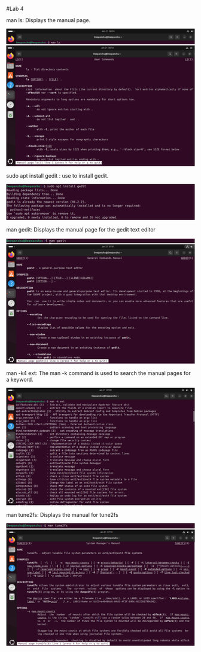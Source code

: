 #Lab 4

man ls: Displays the manual page.

![image alt](https://github.com/deepanshusingla076/G18-Linux-administration-/blob/82c1c7443747627d0d818c2f4f49d7cee032d7d2/Screenshot%202025-01-21%20122511.png)
![image alt](https://github.com/deepanshusingla076/G18-Linux-administration-/blob/82c1c7443747627d0d818c2f4f49d7cee032d7d2/Screenshot%202025-01-21%20122442.png)

sudo apt install gedit : use to install gedit. 

![image alt](https://github.com/deepanshusingla076/G18-Linux-administration-/blob/81f67d39f6950b3f9032184791f81443a137eb43/Screenshot%202025-01-21%20123210.png)

man gedit: Displays the manual page for the gedit text editor

![image alt](https://github.com/deepanshusingla076/G18-Linux-administration-/blob/81f67d39f6950b3f9032184791f81443a137eb43/Screenshot%202025-01-21%20123238.png)
![image alt](https://github.com/deepanshusingla076/G18-Linux-administration-/blob/f4a93a162cf0dae1cd93217e7c854bc9a6cb8b54/Screenshot%202025-01-21%20123138.png)

man -k4 ext: The man -k command is used to search the manual pages for a keyword.

![image alt](https://github.com/deepanshusingla076/G18-Linux-administration-/blob/e4c25b6d08012b0a7cd5674f1b16ad0a33eb694e/Screenshot%202025-01-21%20123954.png)

man tune2fs: Displays the manual for tune2fs

![image alt](https://github.com/deepanshusingla076/G18-Linux-administration-/blob/0e6b6dc9382b04b752ac82ee9849c32fb2457a82/Screenshot%202025-01-21%20100445.png)
![image alt](https://github.com/deepanshusingla076/G18-Linux-administration-/blob/e4c25b6d08012b0a7cd5674f1b16ad0a33eb694e/Screenshot%202025-01-21%20124039.png)
